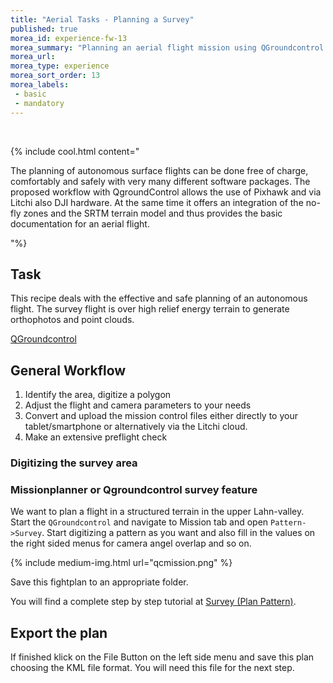```yaml
---
title: "Aerial Tasks - Planning a Survey"
published: true
morea_id: experience-fw-13
morea_summary: "Planning an aerial flight mission using QGroundcontrol for usage with Pixhawk and DJI"
morea_url: 
morea_type: experience
morea_sort_order: 13
morea_labels:
 - basic
 - mandatory
---
```



<br> 

{% include cool.html content=" 

The planning of autonomous surface flights can be done free of charge, comfortably and safely with very many different software packages. The proposed workflow with QgroundControl allows the use of Pixhawk and via Litchi also DJI hardware. At the same time it offers an integration of the no-fly zones and the SRTM terrain model and thus provides the basic documentation for an aerial flight. 

"%}
<br> 


## Task

This recipe deals with the effective and safe planning of an autonomous flight. The survey flight is over high relief energy terrain to generate orthophotos and point clouds. 

[QGroundcontrol](http://ardupilot.org/planner2/) 

## General Workflow 
  1. Identify the area, digitize a polygon
  2. Adjust the flight and camera parameters to your needs 
  3. Convert and upload the mission control files either directly to your tablet/smartphone or alternatively via the Litchi cloud.
  4. Make an extensive preflight check

  
### Digitizing the survey area

### Missionplanner or Qgroundcontrol survey feature
We want to plan a flight in a structured terrain in the upper Lahn-valley. Start the `QGroundcontrol` and navigate to Mission tab and open `Pattern->Survey`. Start digitizing a pattern as you want and also fill in the values on the right sided menus for camera angel overlap and so on.

{% include medium-img.html url="qcmission.png" %}  

Save this fightplan to an appropriate folder. 

You will find a complete step by step tutorial at [Survey (Plan Pattern)](https://docs.qgroundcontrol.com/master/en/PlanView/pattern_survey.html).

## Export the plan

If finished klick on the File Button on the left side menu and save this plan choosing the KML file format. You will need this file for the next step. 


